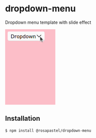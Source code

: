 # dropdown-menu

Dropdown menu template with slide effect

![Demo](./src/demo.gif)

## Installation

```sh
$ npm install @rosapastel/dropdown-menu
```
